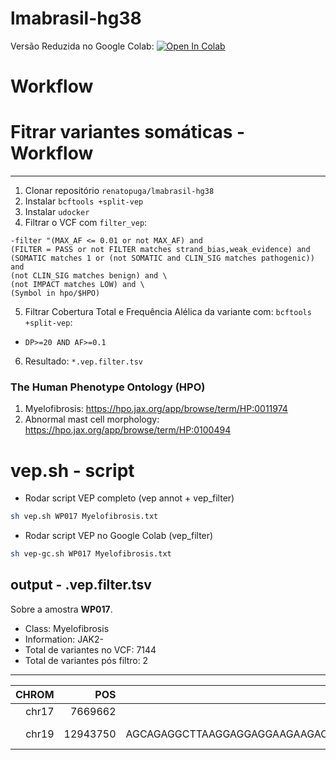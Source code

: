 # lmabrasil-hg38

Versão Reduzida no Google Colab: 
[![Open In Colab](https://colab.research.google.com/assets/colab-badge.svg)](https://colab.research.google.com/drive/1eYSW4WI1RwxG9lIS8ohhWVWQqxJYXihD?usp=sharing)

# Workflow

# Fitrar variantes somáticas - Workflow
---

1. Clonar repositório `renatopuga/lmabrasil-hg38`
2. Instalar `bcftools +split-vep`
3. Instalar `udocker`
4. Filtrar o VCF com `filter_vep`:

  ```
  -filter "(MAX_AF <= 0.01 or not MAX_AF) and
  (FILTER = PASS or not FILTER matches strand_bias,weak_evidence) and
  (SOMATIC matches 1 or (not SOMATIC and CLIN_SIG matches pathogenic)) and
  (not CLIN_SIG matches benign) and \
  (not IMPACT matches LOW) and \
  (Symbol in hpo/$HPO)
  ```

5. Filtrar Cobertura Total e Frequência Alélica da variante com: `bcftools +split-vep`:
  - `DP>=20 AND AF>=0.1`
6. Resultado: `*.vep.filter.tsv`

### The Human Phenotype Ontology (HPO)

1. Myelofibrosis: https://hpo.jax.org/app/browse/term/HP:0011974
2. Abnormal mast cell morphology: https://hpo.jax.org/app/browse/term/HP:0100494


# vep.sh - script


* Rodar script VEP completo (vep annot + vep_filter)
```bash
sh vep.sh WP017 Myelofibrosis.txt
```

* Rodar script VEP no Google Colab (vep_filter)
```bash
sh vep-gc.sh WP017 Myelofibrosis.txt
```

## output - .vep.filter.tsv

Sobre a amostra **WP017**.

- Class: Myelofibrosis
- Information: JAK2-
- Total de variantes no VCF: 7144
- Total de variantes pós filtro: 2

---


| CHROM |      POS |                                               REF | ALT |                Location | SYMBOL |        Consequence |     Feature |        MANE_SELECT |        BIOTYPE |                      HGVSc |                          HGVSp |  EXON | INTRON | VARIANT_CLASS |            SIFT | PolyPhen | gnomADg_AF |   MAX_AF |   IMPACT |               CLIN_SIG | SOMATIC |       Existing_variation |                                          FILTER | TumorID |   GT |  DP |     AD |    AF | NormalID |  NGT | NDP |  NAD |   NAF |
|------:|---------:|--------------------------------------------------:|----:|------------------------:|-------:|-------------------:|------------:|-------------------:|---------------:|---------------------------:|-------------------------------:|------:|-------:|--------------:|----------------:|---------:|-----------:|---------:|---------:|-----------------------:|--------:|-------------------------:|------------------------------------------------:|--------:|-----:|----:|-------:|------:|---------:|-----:|----:|-----:|------:|
| chr17 |  7669662 |                                                 T |   G |           chr17:7669662 |   TP53 |   missense_variant | NM_000546.6 |  ENST00000269305.9 | protein_coding |      NM_000546.6:c.1129A>C |        NP_000537.3:p.Thr377Pro | 11/11 |      . |           SNV | tolerated(0.42) |        . |   0.000053 | 0.000496 | MODERATE | uncertain_significance |     0&1 | rs774269719&COSV52716766 | base_qual;haplotype;normal_artifact;strand_bias |   WP017 | 0\|1 | 119 | 101,18 | 0.112 |    WP018 | 0\|0 |  60 | 55,5 | 0.049 |
| chr19 | 12943750 | AGCAGAGGCTTAAGGAGGAGGAAGAAGACAAGAAACGCAAAGAGGA... |   A | chr19:12943751-12943802 |   CALR | frameshift_variant | NM_004343.4 | ENST00000316448.10 | protein_coding | NM_004343.4:c.1099_1150del | NP_004334.1:p.Leu367ThrfsTer46 |   9/9 |      . |      deletion |               . |        . |   0.000020 | 0.000066 |     HIGH |             pathogenic |       . |             rs1555760738 |                                            PASS |   WP017 |  0/1 | 102 |  62,40 | 0.416 |    WP018 |  0/0 |  50 | 50,0 | 0.022 |
